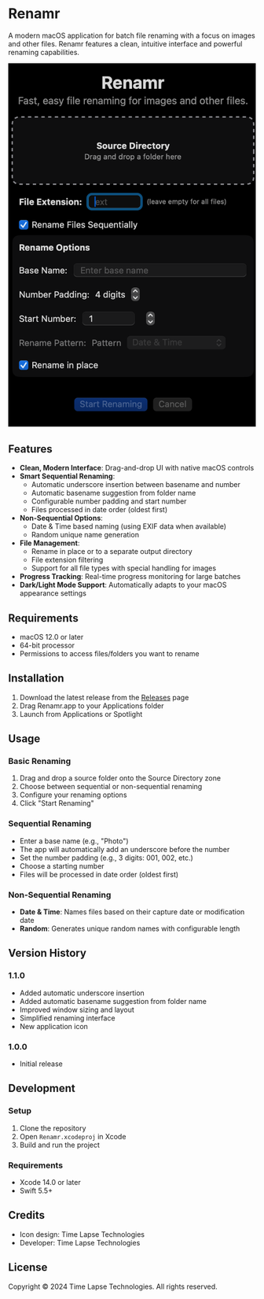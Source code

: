 # Renamr

A modern macOS application for batch file renaming with a focus on images and other files. Renamr features a clean, intuitive interface and powerful renaming capabilities.

![Renamr Application](Renamr/Resources/app_screenshot.png)

## Features

- **Clean, Modern Interface**: Drag-and-drop UI with native macOS controls
- **Smart Sequential Renaming**: 
  - Automatic underscore insertion between basename and number
  - Automatic basename suggestion from folder name
  - Configurable number padding and start number
  - Files processed in date order (oldest first)
- **Non-Sequential Options**:
  - Date & Time based naming (using EXIF data when available)
  - Random unique name generation
- **File Management**:
  - Rename in place or to a separate output directory
  - File extension filtering
  - Support for all file types with special handling for images
- **Progress Tracking**: Real-time progress monitoring for large batches
- **Dark/Light Mode Support**: Automatically adapts to your macOS appearance settings

## Requirements

- macOS 12.0 or later
- 64-bit processor
- Permissions to access files/folders you want to rename

## Installation

1. Download the latest release from the [Releases](https://github.com/timelapsetech/renamr/releases) page
2. Drag Renamr.app to your Applications folder
3. Launch from Applications or Spotlight

## Usage

### Basic Renaming
1. Drag and drop a source folder onto the Source Directory zone
2. Choose between sequential or non-sequential renaming
3. Configure your renaming options
4. Click "Start Renaming"

### Sequential Renaming
- Enter a base name (e.g., "Photo")
- The app will automatically add an underscore before the number
- Set the number padding (e.g., 3 digits: 001, 002, etc.)
- Choose a starting number
- Files will be processed in date order (oldest first)

### Non-Sequential Renaming
- **Date & Time**: Names files based on their capture date or modification date
- **Random**: Generates unique random names with configurable length

## Version History

### 1.1.0
- Added automatic underscore insertion
- Added automatic basename suggestion from folder name
- Improved window sizing and layout
- Simplified renaming interface
- New application icon

### 1.0.0
- Initial release

## Development

### Setup
1. Clone the repository
2. Open `Renamr.xcodeproj` in Xcode
3. Build and run the project

### Requirements
- Xcode 14.0 or later
- Swift 5.5+

## Credits

- Icon design: Time Lapse Technologies
- Developer: Time Lapse Technologies

## License

Copyright © 2024 Time Lapse Technologies. All rights reserved. 